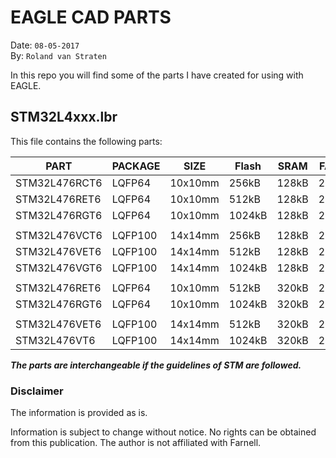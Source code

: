 # EAGLE CAD PARTS

Date: `08-05-2017`<br>
By: `Roland van Straten`

In this repo you will find some of the parts I have created for using with EAGLE.

## STM32L4xxx.lbr
This file contains the following parts:

PART | PACKAGE | SIZE | Flash | SRAM | FARNELL
----- | ----- | ----- | ----- | ----- | -----
STM32L476RCT6 | LQFP64 | 10x10mm | 256kB | 128kB | 2518170
STM32L476RET6 | LQFP64 | 10x10mm | 512kB | 128kB | 2494459
STM32L476RGT6 | LQFP64 | 10x10mm | 1024kB | 128kB | 2494460
 | | |  | | 
STM32L476VCT6 | LQFP100 | 14x14mm | 256kB | 128kB | 2518171
STM32L476VET6 | LQFP100 | 14x14mm | 512kB | 128kB | 2494461
STM32L476VGT6 | LQFP100 | 14x14mm | 1024kB | 128kB | 2494462
 | | |  | | 
STM32L476RET6 | LQFP64 | 10x10mm | 512kB | 320kB | 2758825
STM32L476RGT6 | LQFP64 | 10x10mm | 1024kB | 320kB | 2725138
 | | |  | | 
STM32L476VET6 | LQFP100 | 14x14mm | 512kB | 320kB | 2758827
STM32L476VT6 | LQFP100 | 14x14mm | 1024kB | 320kB | 2725139


___The parts are interchangeable if the guidelines of STM are followed.___



### Disclaimer

The information is provided as is.

Information is subject to change without notice. No rights can be obtained from this publication. The author is not affiliated with Farnell.







